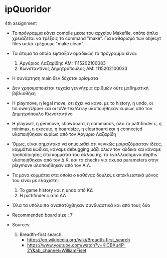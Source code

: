 # ipQuoridor
4th assignment

- Το πρόγραμμα κάνει compile μέσω του αρχείου Makefile, οπότε άπλα χρειάζεται να τρέξεις το command "make".
  Για καθαρισμό των objecyt files απλά τρέχουμε "make clean".

- Τα άτομα τα οποία έφτιαξαν ομαδικώς το πρόγραμμα είναι:
    1. Αργύριος Λαζαρίδης           ΑΜ: 1115202100083
    2. Κωνσταντίνος Δημητρόπουλος   ΑΜ: 1115202100033

- Η συνάρτηση main δεν δέχεται ορίσματα

- Δεν χρησιμοποιείται τυχαία γεννήτρια αριθμών ούτε μαθηματική βιβλιοθήκη

- Η playmove, η legal move, οτι έχει να κάνει με το history, η undo, οι toLower/Upper και οι toVertex/Array υλοποιήθηκαν κυρίως από τον Δημητρόπουλο Κωνσταντίνο
- Η playwall, η genmove, showboard, η commands, όλο το pathfinder.c, η minimax, η execute, η boardsize, η clearboard και η connected υλοποιήθηκαν κυρίως από τον Αργύριο Λαζαρίδη

- Όμως, είναι σημαντικό να σημειωθεί ότι γενικώς μοιραζόμασταν ιδέες, καμμάτια κώδικα, κάναμε debugging μάζι όλων τον κώδικα και κάναμε τροποποιήσης στα κομματια του άλλου
 πχ. τα εναλλασόμενα depths υλοποιήθηκαν από τον Δ.Κ. και τα checks για άκυρα parameters στην playmove υλοποιήθηκαν από τον Α.Λ.

- Τα μόνα κομμάτια στα οποία ο καθένας δουλέψε αποκλειστικά μόνος του είναι με ελάχιστη:
    1. Το game history και η undo από ΚΔ
    2. Η pathfinder.c από ΑΛ

- Όλα τα υπόλοιπα αναπατύχθηκαν συνδυαστικά και από τους δύο

- Recommended board size : 7
 
- Sources:
    1. Breadth-first search: 
        - https://en.wikipedia.org/wiki/Breadth-first_search
        - https://www.youtube.com/watch?v=KiCBXu4P-2Y&ab_channel=WilliamFiset